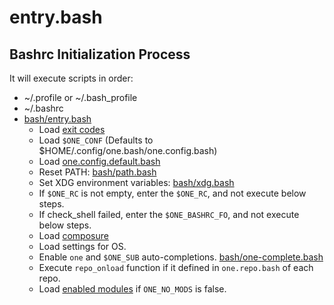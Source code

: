 # entry.bash

## Bashrc Initialization Process

It will execute scripts in order:

- ~/.profile or ~/.bash_profile
- ~/.bashrc
- [bash/entry.bash](../bash/entry.bash)
  - Load [exit codes](../bash/exit-codes.bash)
  - Load `$ONE_CONF` (Defaults to $HOME/.config/one.bash/one.config.bash)
  - Load [one.config.default.bash](../one.config.default.bash)
  - Reset PATH: [bash/path.bash](../bash/path.bash)
  - Set XDG environment variables: [bash/xdg.bash](../bash/xdg.bash)
  - If `$ONE_RC` is not empty, enter the `$ONE_RC`, and not execute below steps.
  - If check_shell failed, enter the `$ONE_BASHRC_FO`, and not execute below steps.
  - Load [composure](https://github.com/adoyle-h/composure.git)
  - Load settings for OS.
  - Enable `one` and `$ONE_SUB` auto-completions. [bash/one-complete.bash](../bash/one-complete.bash)
  - Execute `repo_onload` function if it defined in `one.repo.bash` of each repo.
  - Load [enabled modules](../enabled/) if `ONE_NO_MODS` is false.

